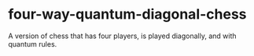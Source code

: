 # four-way-quantum-diagonal-chess
A version of chess that has four players, is played diagonally, and with quantum rules.
